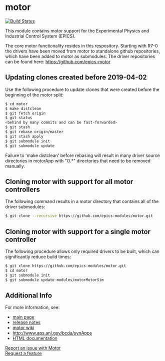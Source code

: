 # motor
[![Build Status](https://travis-ci.org/epics-modules/motor.png)](https://travis-ci.org/epics-modules/motor)

This module contains motor support for the Experimental Physics and Industrial Control System (EPICS).

The core motor functionality resides in this respository.  Starting with R7-0 the drivers have been moved from motor to standalone github repositories, which have been added to motor as submodules.  The driver repositories can be found here: https://github.com/epics-motor

## Updating clones created before 2019-04-02
Use the following procedure to update clones that were created before the beginning of the motor split:
```bash
$ cd motor
$ make distclean
$ git fetch origin
$ git status
<behind by many commits and can be fast-forwarded>
$ git stash
$ git rebase origin/master
$ git stash apply
$ git submodule init
$ git submodule update
```
Failure to 'make distclean' before rebasing will result in many driver source directories in motorApp with "O.*" directories that need to be removed manually.

## Cloning motor with support for all motor controllers
The following command results in a motor directory that contains all of the driver submodules:
```bash
$ git clone --recursive https://github.com/epics-modules/motor.git
```

## Cloning motor with support for a single motor controller
The following procedure allows only required drivers to be built, which can significantly reduce build times:
```bash
$ git clone https://github.com/epics-modules/motor.git
$ cd motor
$ git submodule init
$ git submodule update modules/motorMotorSim
```

## Additional Info
For more information, see:
*  [main page](https://epics-modules.github.io/motor)
*  [release notes](https://github.com/epics-modules/motor/blob/master/docs/RELEASE.md)
*  [motor wiki](https://github.com/epics-modules/motor/wiki)
*  http://www.aps.anl.gov/bcda/synApps
*  [HTML documentation](https://github.com/epics-modules/motor/blob/master/docs/README.md)

[Report an issue with Motor](https://github.com/epics-modules/motor/issues/new?title=%20ISSUE%20NAME%20HERE&body=**Describe%20the%20issue**%0A%0A**Steps%20to%20reproduce**%0A1.%20Step%20one%0A2.%20Step%20two%0A3.%20Step%20three%0A%0A**Expected%20behaivour**%0A%0A**Actual%20behaviour**%0A%0A**Build%20Environment**%0AArchitecture:%0AEpics%20Base%20Version:%0ADependent%20Module%20Versions:&labels=bug)  
[Request a feature](https://github.com/epics-modules/motor/issues/new?title=%20FEATURE%20SHORT%20DESCRIPTION&body=**Feature%20Long%20Description**%0A%0A**Why%20should%20this%20be%20added?**%0A&labels=enhancement)

